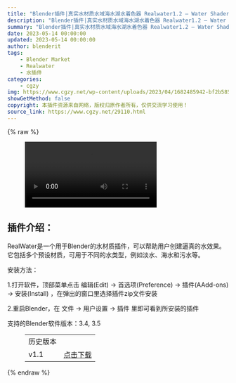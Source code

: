 ```yaml
---
title: "Blender插件|真实水材质水域海水湖水着色器 Realwater1.2 – Water Shader Addon"
description: "Blender插件|真实水材质水域海水湖水着色器 Realwater1.2 – Water Shader Addon"
summary: "Blender插件|真实水材质水域海水湖水着色器 Realwater1.2 – Water Shader Addon"
date: 2023-05-14 00:00:00
updated: 2023-05-14 00:00:00
author: blenderit
tags: 
    - Blender Market
    - Realwater
    - 水插件
categories:
    - cgzy
img: https://www.cgzy.net/wp-content/uploads/2023/04/1682485942-bf2b585aaeb7a04.webp
showGetMethod: false
copyright: 本插件资源来自网络，版权归原作者所有，仅供交流学习使用！
source_link: https://www.cgzy.net/29110.html
---
```


{% raw %}
<figure class="wp-block-video aligncenter"><video controls src="https://cloud.video.taobao.com//play/u/717183932/p/1/e/6/t/1/407353865668.mp4"></video></figure><div class="wp-block-pandastudio-title"><div class="title_style_01"><h2 id="h2-0">插件介绍：</h2></div></div><p class="is-style-text-indent-2em">RealWater是一个用于Blender的水材质插件，可以帮助用户创建逼真的水效果。它包括多个预设材质，可用于不同的水类型，例如淡水、海水和污水等。</p><div class="wp-block-pandastudio-title"><div class="title_style_01"><p>安装方法：</p></div></div><p>1.打开软件，顶部菜单点击 编辑(Edit) → 首选项(Preference) → 插件(AAdd-ons) → 安装(Install) ，在弹出的窗口里选择插件zip文件安装</p><p>2.重启Blender，在 文件 → 用户设置 → 插件 里即可看到所安装的插件</p><div class="wp-block-pandastudio-tips"><div class="tip success "><p>支持的Blender软件版本：3.4, 3.5</p>
</div></div><figure class="wp-block-table"><table><tbody><tr><td>历史版本</td><td></td></tr><tr><td>v1.1</td><td><a href="https://www.cgzy.net/go?_=09eab347d9aHR0cHM6Ly9wYW4uYmFpZHUuY29tL3MvMW54MmJUYVUtRWZuYzh4bHpvZFFuTUE%2FcHdkPTFjbXo%3D" target="_blank" rel="noreferrer noopener">点击下载</a></td></tr></tbody></table></figure>
<div style="display: none">cgzy</div>
{% endraw %}